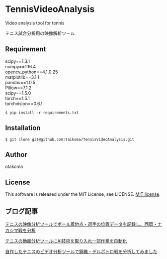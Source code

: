 # TennisVideoAnalysis
Video analysis tool for tennis

テニス試合分析用の映像解析ツール

## Requirement
scipy==1.3.1<br>
numpy==1.16.4<br>
opencv_python==4.1.0.25<br>
matplotlib==3.1.1<br>
pandas==1.0.5<br>
Pillow==7.1.2<br>
scipy==1.5.0<br>
torch==1.5.1<br>
torchvision==0.6.1<br>

`$ pip install -r requirements.txt`

## Installation
`$ git clone git@github.com:taikoma/TennisVideoAnalysis.git`

## Author
otakoma

## License
This software is released under the MIT License, see LICENSE.
 [MIT license](https://en.wikipedia.org/wiki/MIT_License).

## ブログ記事
[テニスの映像分析ツールでボール着地点・選手の位置データを記録し、西岡・ナカシマ戦を分析](http://datatennis.net/archives/5744/)

[テニスの動画分析ツールにAI技術を取り入れ一部作業を自動化](http://datatennis.net/archives/5723/)

[自作したテニスのビデオ分析ツールで錦織・デルポトロ戦を分析してみました](http://datatennis.net/archives/4377/)



